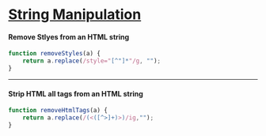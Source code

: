 [String Manipulation](#)
===

#### Remove Stlyes from an HTML string
```javascript
function removeStyles(a) {
    return a.replace(/style="[^"]*"/g, "");
}
```

---

#### Strip HTML all tags from an HTML string
```javascript
function removeHtmlTags(a) {
    return a.replace(/(<([^>]+)>)/ig,"");
}
```
